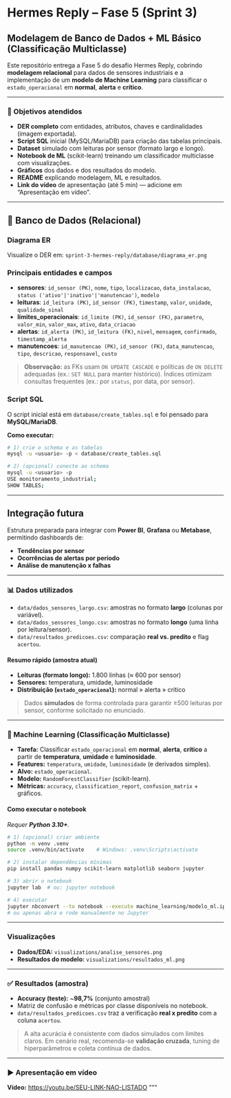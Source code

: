# Hermes Reply – Fase 5 (Sprint 3)
## Modelagem de Banco de Dados + ML Básico (Classificação Multiclasse)

Este repositório entrega a Fase 5 do desafio Hermes Reply, cobrindo **modelagem relacional** para dados de sensores industriais e a implementação de um **modelo de Machine Learning** para classificar o `estado_operacional` em **normal**, **alerta** e **crítico**.

---

### 🎯 Objetivos atendidos
- **DER completo** com entidades, atributos, chaves e cardinalidades (imagem exportada).
- **Script SQL** inicial (MySQL/MariaDB) para criação das tabelas principais.
- **Dataset** simulado com leituras por sensor (formato largo e longo).
- **Notebook de ML** (scikit-learn) treinando um classificador multiclasse com visualizações.
- **Gráficos** dos dados e dos resultados do modelo.
- **README** explicando modelagem, ML e resultados.
- **Link do vídeo** de apresentação (até 5 min) — adicione em “Apresentação em vídeo”.

---

## 🧱 Banco de Dados (Relacional)

### Diagrama ER
Visualize o DER em: `sprint-3-hermes-reply/database/diagrama_er.png`

### Principais entidades e campos
- **sensores**: `id_sensor (PK)`, `nome`, `tipo`, `localizacao`, `data_instalacao`, `status ('ativo'|'inativo'|'manutencao')`, `modelo`
- **leituras**: `id_leitura (PK)`, `id_sensor (FK)`, `timestamp`, `valor`, `unidade`, `qualidade_sinal`
- **limites_operacionais**: `id_limite (PK)`, `id_sensor (FK)`, `parametro`, `valor_min`, `valor_max`, `ativo`, `data_criacao`
- **alertas**: `id_alerta (PK)`, `id_leitura (FK)`, `nivel`, `mensagem`, `confirmado`, `timestamp_alerta`
- **manutencoes**: `id_manutencao (PK)`, `id_sensor (FK)`, `data_manutencao`, `tipo`, `descricao`, `responsavel`, `custo`

> **Observação:** as FKs usam `ON UPDATE CASCADE` e políticas de `ON DELETE` adequadas (ex.: `SET NULL` para manter histórico). Índices otimizam consultas frequentes (ex.: por `status`, por data, por sensor).

### Script SQL
O script inicial está em `database/create_tables.sql` e foi pensado para **MySQL/MariaDB**.

**Como executar:**
```bash
# 1) crie o schema e as tabelas
mysql -u <usuario> -p < database/create_tables.sql

# 2) (opcional) conecte ao schema
mysql -u <usuario> -p
USE monitoramento_industrial;
SHOW TABLES;
```
---

## Integração futura

Estrutura preparada para integrar com **Power BI**, **Grafana** ou **Metabase**, permitindo dashboards de:

- **Tendências por sensor**
- **Ocorrências de alertas por período**
- **Análise de manutenção x falhas**

---

### 📊 Dados utilizados

- `data/dados_sensores_largo.csv`: amostras no formato **largo** (colunas por variável).
- `data/dados_sensores_longo.csv`: amostras no formato **longo** (uma linha por leitura/sensor).
- `data/resultados_predicoes.csv`: comparação **real vs. predito** e flag `acertou`.

#### Resumo rápido (amostra atual)
- **Leituras (formato longo):** 1.800 linhas (≈ 600 por sensor)
- **Sensores:** temperatura, umidade, luminosidade
- **Distribuição (`estado_operacional`):** normal » alerta » crítico

> Dados **simulados** de forma controlada para garantir ≥500 leituras por sensor, conforme solicitado no enunciado.

---

### 🤖 Machine Learning (Classificação Multiclasse)

- **Tarefa:** Classificar `estado_operacional` em **normal**, **alerta**, **crítico** a partir de **temperatura**, **umidade** e **luminosidade**.
- **Features:** `temperatura`, `umidade`, `luminosidade` (e derivados simples).
- **Alvo:** `estado_operacional`.
- **Modelo:** `RandomForestClassifier` (scikit-learn).
- **Métricas:** `accuracy`, `classification_report`, `confusion_matrix` + gráficos.

#### Como executar o notebook

*Requer **Python 3.10+**.*

```bash
# 1) (opcional) criar ambiente
python -m venv .venv
source .venv/bin/activate    # Windows: .venv\Scripts\activate

# 2) instalar dependências mínimas
pip install pandas numpy scikit-learn matplotlib seaborn jupyter

# 3) abrir o notebook
jupyter lab  # ou: jupyter notebook

# 4) executar
jupyter nbconvert --to notebook --execute machine_learning/modelo_ml.ipynb
# ou apenas abra e rode manualmente no Jupyter
```
---

### Visualizações

- **Dados/EDA:** `visualizations/analise_sensores.png`
- **Resultados do modelo:** `visualizations/resultados_ml.png`

---

### ✅ Resultados (amostra)

- **Accuracy (teste):** ~**98,7%** (conjunto amostral)
- Matriz de confusão e métricas por classe disponíveis no notebook.
- `data/resultados_predicoes.csv` traz a verificação **real x predito** com a coluna `acertou`.

> A alta acurácia é consistente com dados simulados com limites claros. Em cenário real, recomenda-se **validação cruzada**, tuning de hiperparâmetros e coleta contínua de dados.

---

### ▶️ Apresentação em vídeo
  
**Vídeo:** https://youtu.be/SEU-LINK-NAO-LISTADO
"""

